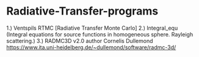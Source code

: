 # Radiative-Transfer-programs
1.) Ventspils RTMC [Radiative Transfer Monte Carlo]
2.) Integral_equ (Integral equations for source functions in homogeneous sphere. Rayleigh scattering.)
3.) RADMC3D v2.0 author Cornelis Dullemond https://www.ita.uni-heidelberg.de/~dullemond/software/radmc-3d/

